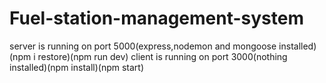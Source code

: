 # Fuel-station-management-system
server is running on port 5000(express,nodemon and mongoose installed)(npm i restore)(npm run dev)
client is running on port 3000(nothing installed)(npm install)(npm start)
